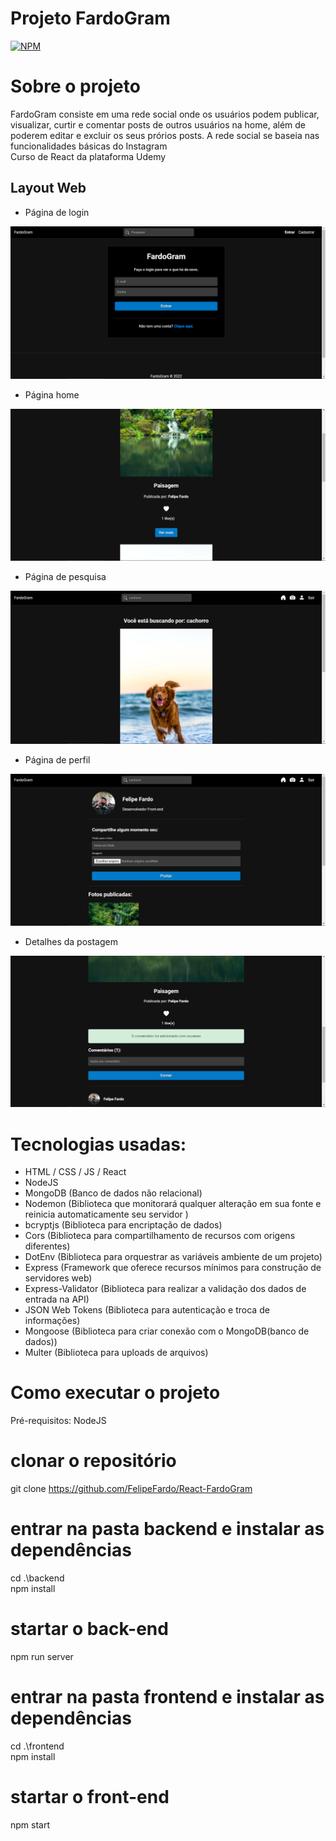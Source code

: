 # Projeto FardoGram
[![NPM](https://img.shields.io/npm/l/react)](https://github.com/FelipeFardo/React-FardoGram/blob/main/LICENSE)


# Sobre o projeto
FardoGram consiste em uma rede social onde os usuários podem publicar, visualizar, curtir e comentar posts de outros usuários na home, além de poderem editar e excluir os seus prórios posts. A rede social se baseia nas funcionalidades básicas do Instagram<br/>
Curso de React da plataforma Udemy

## Layout Web
- Página de login


![Web Login](https://github.com/FelipeFardo/Assets/blob/main/React-FardoGram/Screenshot_1.png)
- Página home


![Web Home](https://github.com/FelipeFardo/Assets/blob/main/React-FardoGram/Screenshot_3.png)

- Página de pesquisa


![Web Search](https://github.com/FelipeFardo/Assets/blob/main/React-FardoGram/Screenshot_2.png)

- Página de perfil


![Web Perfil](https://github.com/FelipeFardo/Assets/blob/main/React-FardoGram/Screenshot_4.png)

- Detalhes da postagem


![Web Post](https://github.com/FelipeFardo/Assets/blob/main/React-FardoGram/Screenshot_5.png)

# Tecnologias usadas:

- HTML / CSS / JS / React
- NodeJS
- MongoDB (Banco de dados não relacional)
- Nodemon (Biblioteca que monitorará qualquer alteração em sua fonte e reinicia automaticamente seu servidor )
- bcryptjs (Biblioteca para encriptação de dados)
- Cors (Biblioteca para compartilhamento de recursos com origens diferentes)
- DotEnv (Biblioteca para orquestrar as variáveis ambiente de um projeto)
- Express (Framework que oferece recursos mínimos para construção de servidores web)
- Express-Validator (Biblioteca para realizar a validação dos dados de entrada na API)
- JSON Web Tokens (Biblioteca para autenticação e troca de informações)
- Mongoose (Biblioteca para criar conexão com o MongoDB(banco de dados))
- Multer (Biblioteca para uploads de arquivos)

# Como executar o projeto

Pré-requisitos: NodeJS

# clonar o repositório
git clone https://github.com/FelipeFardo/React-FardoGram

# entrar na pasta backend e instalar as dependências
cd .\backend\
npm install

# startar o back-end
npm run server

# entrar na pasta frontend e instalar as dependências
cd .\frontend\
npm install

# startar o front-end
npm start



